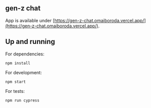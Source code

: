 ## gen-z chat

App is available under [https://gen-z-chat.omaiboroda.vercel.app/](https://gen-z-chat.omaiboroda.vercel.app/).

## Up and running

For dependencies:

`npm install`

For development:

`npm start`

For tests:

`npm run cypress`
